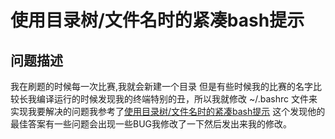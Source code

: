 # 使用目录树/文件名时的紧凑bash提示

## 问题描述

我在刷题的时候每一次比赛,我就会新建一个目录 但是有些时候我的比赛的名字比较长我编译运行的时候发现我的终端特别的丑，所以我就修改  ~/.bashrc 文件来实现我要解决的问题我参考了[使用目录树/文件名时的紧凑bash提示](https://gxnotes.com/article/104078.html)
这个发现他的最佳答案有一些问题会出现一些BUG我修改了一下然后发出来我的修改。